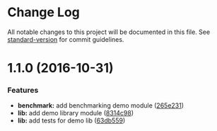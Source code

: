 # Change Log

All notable changes to this project will be documented in this file. See [standard-version](https://github.com/conventional-changelog/standard-version) for commit guidelines.

<a name="1.1.0"></a>
# 1.1.0 (2016-10-31)


### Features

* **benchmark:** add benchmarking demo module ([265e231](https://github.com/DeviantJS/es7-babel-starter/commit/265e231))
* **lib:** add demo library module ([8314c98](https://github.com/DeviantJS/es7-babel-starter/commit/8314c98))
* **lib:** add tests for demo lib ([63db559](https://github.com/DeviantJS/es7-babel-starter/commit/63db559))
